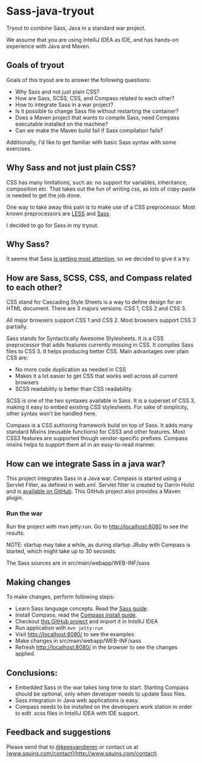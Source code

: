 Sass-java-tryout
================

Tryout to combine Sass, Java in a standard war project.

We assume that you are using IntelliJ IDEA as IDE, and has hands-on experience with Java and Maven.

## Goals of tryout
Goals of this tryout are to answer the following questions:

 * Why Sass and not just plain CSS?
 * How are Sass, SCSS, CSS, and Compass related to each other? 
 * How to integrate Sass in a war project?
 * Is it possible to change Sass file without restarting the container?
 * Does a Maven project that wants to compile Sass, need Compass executable installed on the machine?
 * Can we make the Maven build fail if Sass compilation fails?
 
 Additionally, I'd like to get familiar with basic Sass syntax with some exercises. 

## Why Sass and not just plain CSS?
CSS has many limitations, such as: no support for variables, inheritance, composition etc. That takes out the fun of 
writing css, as lots of copy-paste is needed to get the job done.
 
One way to take away this pain is to make use of a CSS preprocessor. Most known preprocessors are 
[LESS](http://lesscss.org/) and [Sass](http://Sass-lang.com/).

I decided to go for Sass in my tryout.

## Why Sass?
It seems that Sass 
[is getting most attention](http://www.google.nl/trends/explore#q=%2Fm%2F054k6n_%2C%20%2Fm%2F03qlp8&cmpt=q), so we 
decided to give it a try.

## How are Sass, SCSS, CSS, and Compass related to each other?
CSS stand for Cascading Style Sheets is a way to define design for an HTML document. There are 3 majors versions: CSS 1, 
CSS 2 and CSS 3.

All major browsers support CSS 1 and CSS 2. Most browsers support CSS 3 partially.
 
Sass stands for Syntactically Awesome Stylesheets. It is a CSS preprocessor that adds features 
currently missing in CSS. It compiles Sass files to CSS 3. It helps producing better CSS. Main advantages over plain CSS 
are:
                                                                   
* No more code duplication as needed in CSS
* Makes it a lot easier to get CSS that works well across all current browsers
* SCSS readability is better than CSS readability.
  
SCSS is one of the two syntaxes available in Sass. It is a superset of CSS 3, making it easy to embed existing CSS 
stylesheets. For sake of simplicity, other syntax won't be handled here.

Compass is a CSS authoring framework build on top of Sass. It adds many standard Mixins (reusable functions) for CSS3
and other features. Most CSS3 features are supported though vendor-specific prefixes. Compass mixins helps to support
them all in an easy-to-read manner.

## How can we integrate Sass in a java war?
                                                                                                             
This project integrates Sass in a Java war. Compass is started using a Servlet Filter, as defined in web.xml. Servlet 
filter is created by Darrin Holst and is [available on GitHub](https://github.com/darrinholst/Sass-java). This GitHub
project also provides a Maven plugin.   

### Run the war
Run the project with mvn jetty:run. Go to [http://localhost:8080](http://localhost:8080) to see the results.

NOTE: startup may take a while, as during startup JRuby with Compass is started, which might take up to 30 seconds.

The Sass sources are in src/main/webapp/WEB-INF/sass

## Making changes

To make changes, perform following steps:

* Learn Sass language concepts. Read the [Sass guide](http://Sass-lang.com/guide).
* Install Compass, read the [Compass install guide](http://compass-style.org/install/).
* Checkout [this GitHub project](https://github.com/keesvandieren/Sass-java-tryout) and import it in IntelliJ IDEA
* Run application with `mvn jetty:run`
* Visit [http://localhost:8080/](http://localhost:8080/) to see the examples
* Make changes in src/main/webapp/WEB-INF/sass
* Refresh [http://localhost:8080/](http://localhost:8080/) in the browser to see the changes applied. 

## Conclusions:
* Embedded Sass in the war takes long time to start. Starting Compass should be optional, only when developer needs
  to update Sass files.
* Sass integration in Java web applications is easy.
* Compass needs to be installed on the developers work station in order to edit .scss files in IntelliJ IDEA with IDE support.

## Feedback and suggestions
Please send that to [@keesvandieren](https://twitter.com/keesvandieren) or contact us at 
[www.squins.com/contact](http://www.squins.com/contact)





 
 
 
 
